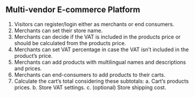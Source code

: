 ## Multi-vendor E-commerce Platform

1. Visitors can register/login either as merchants or end consumers.
2. Merchants can set their store name.
3. Merchants can decide if the VAT is included in the products price or should be calculated
   from the products price.
4. Merchants can set VAT percentage in case the VAT isn’t included in the product’s price.
5. Merchants can add products with multilingual names and descriptions and prices.
6. Merchants can end-consumers to add products to their carts.
7. Calculate the cart’s total considering these subtotals:
   a. Cart’s products prices.
   b. Store VAT settings.
   c. (optional) Store shipping cost.

